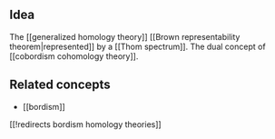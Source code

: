 
## Idea

The [[generalized homology theory]] [[Brown representability theorem|represented]] by a [[Thom spectrum]]. The dual concept of [[cobordism cohomology theory]].

## Related concepts

* [[bordism]]

[[!redirects bordism homology theories]]
